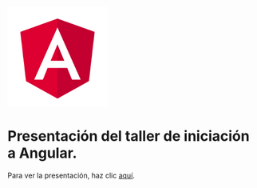 <img src="img/angularlogo.png" width="200px">

# Presentación del taller de iniciación a Angular.

Para ver la presentación, haz clic <a target="_blank"  href="https://rawgit.com/LuisJoseSanchez/presentacion-iniciacion-a-angular/master/index.html">aquí</a>.
